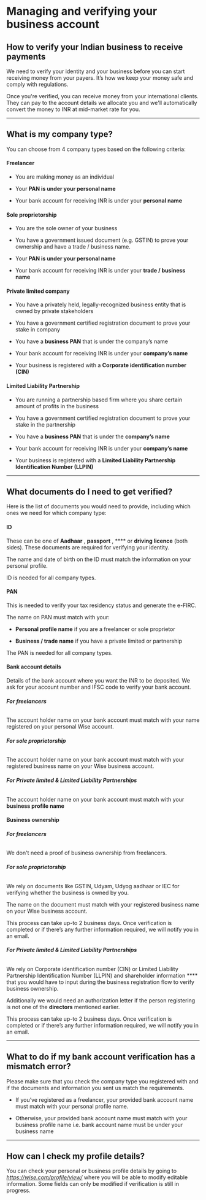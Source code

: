 # Managing and verifying your business account  
## How to verify your Indian business to receive payments  
We need to verify your identity and your business before you can start receiving money from your payers. It’s how we keep your money safe and comply with regulations.

Once you're verified, you can receive money from your international clients. They can pay to the account details we allocate you and we'll automatically convert the money to INR at mid-market rate for you. 

* * *

## What is my company type?

You can choose from 4 company types based on the following criteria:

####  **Freelancer**

  * You are making money as an individual

  * Your **PAN is under your personal name**

  * Your bank account for receiving INR is under your **personal name**




####  **Sole proprietorship**

  * You are the sole owner of your business 

  * You have a government issued document (e.g. GSTIN) to prove your ownership and have a trade / business name.

  * Your **PAN is under your personal name**

  * Your bank account for receiving INR is under your **trade / business name**




####  **Private limited company**

  * You have a privately held, legally-recognized business entity that is owned by private stakeholders

  * You have a government certified registration document to prove your stake in company

  * You have a **business PAN** that is under the company’s name

  * Your bank account for receiving INR is under your **company’s name**

  * Your business is registered with a **Corporate identification number (CIN)**




####  **Limited Liability Partnership**

  * You are running a partnership based firm where you share certain amount of profits in the business

  * You have a government certified registration document to prove your stake in the partnership

  * You have a **business PAN** that is under the **company’s name**

  * Your bank account for receiving INR is under your **company’s name**

  * Your business is registered with a **Limited Liability Partnership Identification Number (LLPIN)**




* * *

## What documents do I need to get verified?

Here is the list of documents you would need to provide, including which ones we need for which company type:

####  **ID**

These can be one of **Aadhaar** , **passport** , **** or **driving licence** (both sides). These documents are required for verifying your identity.

The name and date of birth on the ID must match the information on your personal profile.

ID is needed for all company types.

####  **PAN**

This is needed to verify your tax residency status and generate the e-FIRC.

The name on PAN must match with your:

  *  **Personal profile name** if you are a freelancer or sole proprietor

  *  **Business / trade name** if you have a private limited or partnership




The PAN is needed for all company types.

####  **Bank account details**

Details of the bank account where you want the INR to be deposited. We ask for your account number and IFSC code to verify your bank account.

######  **For freelancers**

The account holder name on your bank account must match with your name registered on your personal Wise account.

######  **For sole proprietorship**

The account holder name on your bank account must match with your registered business name on your Wise business account.

######  **For Private limited & Limited Liability Partnerships**

The account holder name on your bank account must match with your **business profile name**

####  **Business ownership**

######  **For freelancers**

We don't need a proof of business ownership from freelancers.

######  **For sole proprietorship**

We rely on documents like GSTIN, Udyam, Udyog aadhaar or IEC for verifying whether the business is owned by you.

The name on the document must match with your registered business name on your Wise business account.

This process can take up-to 2 business days. Once verification is completed or if there’s any further information required, we will notify you in an email.

######  **For Private limited & Limited Liability Partnerships**

We rely on Corporate identification number (CIN) or Limited Liability Partnership Identification Number (LLPIN) and shareholder information **** that you would have to input during the business registration flow to verify business ownership.

Additionally we would need an authorization letter if the person registering is not one of the **directors** mentioned earlier.

This process can take up-to 2 business days. Once verification is completed or if there’s any further information required, we will notify you in an email.

* * *

## What to do if my bank account verification has a mismatch error?

Please make sure that you check the company type you registered with and if the documents and information you sent us match the requirements.

  * If you’ve registered as a freelancer, your provided bank account name must match with your personal profile name.

  * Otherwise, your provided bank account name must match with your business profile name i.e. bank account name must be under your business name




* * *

##  **How can I check my profile details?**

You can check your personal or business profile details by going to _https://wise.com/profile/view/_ where you will be able to modify editable information. Some fields can only be modified if verification is still in progress.